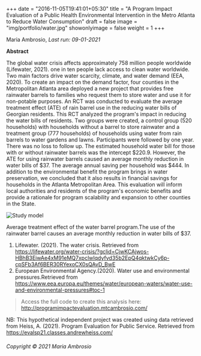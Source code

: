 +++
date = "2016-11-05T19:41:01+05:30"
title = "A Program Impact Evaluation of a Public Health Environmental Intervention in the Metro Atlanta to Reduce Water Consumption"
draft = false
image = "img/portfolio/water.jpg"
showonlyimage = false
weight = 1
+++

Maria Ambrosio, 
_Last run: 09-01-2021_

**Abstract** 

The global water crisis affects approximately 758 million people worldwide (Lifewater, 2021). one in ten people lack access to clean water worldwide. Two main factors drive water scarcity, climate, and water demand (EEA, 2020). To create an impact on the demand factor, four counties in the Metropolitan Atlanta area deployed a new project that provides free rainwater barrels to families who request them to store water and use it for non-potable purposes. An RCT was conducted to evaluate the average treatment effect (ATE) of rain barrel use in the reducing water bills of Georgian residents. This RCT analyzed the program's impact in reducing the water bills of residents. Two groups were created, a control group (520 households) with households without a barrel to store rainwater and a treatment group (777 households) of households using water from rain barrels to water gardens and lawns. Participants were followed by one year. There was no loss to follow up. The estimated household water bill for those with or without rainwater barrels was the intercept $220.9. However, the ATE for using rainwater barrels caused an average monthly reduction in water bills of $37. The average annual saving per household was $444. In addition to the environmental benefit the program brings in water preservation, we concluded that it also results in financial savings for households in the Atlanta Metropolitan Area. This evaluation will inform local authorities and residents of the program's economic benefits and provide a rationale for program scalability and expansion to other counties in the State. 


![Study model][1]

  Average treatment effect of the water barrel program.The use of the rainwater barrel causes an average monthly reduction in water bills of $37.



1. Lifewater. (2021). The water crisis. Retrieved from  https://lifewater.org/water-crisis/?gclid=CjwKCAjwos-HBhB3EiwAe4xM91eMQ7xpclwIqdyfvd35b2EpQ4qktwkCy6p-cpSFb3Af6BER30RYexoCX0sQAvD_BwE
2. European Environmental Agency.(2020). Water use and environmental pressures.Retrieved from https://www.eea.europa.eu/themes/water/european-waters/water-use-and-environmental-pressures#toc-1

>Access the full code to create this analysis here: http://programimpactevaluation.mtcambrosio.com/


<!--more-->
NB: This hypothetical independent project was created using data retrieved from 
Heiss, A. (2021). Program Evaluation for Public Service. Retrieved from https://evalsp21.classes.andrewheiss.com/

###### Copyright © 2021 Maria Ambrosio

[1]: /img/barrel.png
